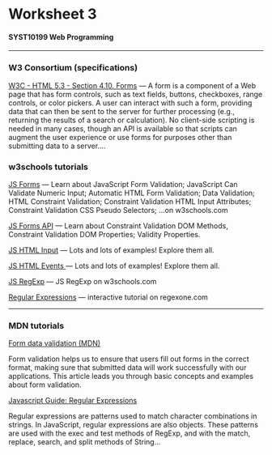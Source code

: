# Worksheet 3

#### SYST10199 Web Programming

---

### W3 Consortium (specifications)

[W3C - HTML 5.3 - Section 4.10. Forms](http://w3c.github.io/html/sec-forms.html)  &mdash;
A form is a component of a Web page that has form controls, such as text fields, buttons, checkboxes, range controls, 
or color pickers. A user can interact with such a form, providing data that can then be sent to the server for further 
processing (e.g., returning the results of a search or calculation). No client-side scripting is needed in many cases, 
though an API is available so that scripts can augment the user experience or use forms for purposes other than submitting 
data to a server.&hellip;</dd>	

### w3schools tutorials

<a target="_blank" href="https://www.w3schools.com/js/js_validation.asp">JS Forms</a>  &mdash;
Learn about JavaScript Form Validation; JavaScript Can Validate Numeric Input; Automatic HTML Form Validation;
Data Validation; HTML Constraint Validation; Constraint Validation HTML Input Attributes; Constraint Validation 
CSS Pseudo Selectors; &hellip;on w3schools.com

<a target="_blank" href="https://www.w3schools.com/js/js_validation_api.asp">JS Forms API</a> &mdash;
Learn about Constraint Validation DOM Methods, Constraint Validation DOM Properties; Validity Properties. 

<a target="_blank" href="https://www.w3schools.com/js/js_input_examples.asp">JS HTML Input</a>  &mdash;
Lots and lots of examples! Explore them all.  

<a target="_blank" href="https://www.w3schools.com/js/js_events_examples.asp">JS HTML Events </a>  &mdash;
Lots and lots of examples! Explore them all.

<a target="_blank" href="https://www.w3schools.com/js/js_regexp.asp">JS RegExp</a>  &mdash;
JS RegExp on w3schools.com

<a href="http://regexone.com/" target="_blank">Regular Expressions</a>  &mdash;
interactive tutorial on regexone.com</dd>

---

### MDN tutorials

[Form data validation (MDN)](https://developer.mozilla.org/en-US/docs/Web/Guide/HTML/Forms/Data_form_validation)

Form validation helps us to ensure that users fill out forms in the correct format, making sure that submitted data will work 
successfully with our applications. This article leads you through basic concepts and examples about form validation.

<a href="https://developer.mozilla.org/en-US/docs/Web/JavaScript/Guide/Regular_Expressions" target="_blank">Javascript Guide: Regular Expressions</a>

Regular expressions are patterns used to match character combinations in strings. In JavaScript, regular expressions are 
also objects. These patterns are used with the exec and test methods of RegExp, and with the match, replace, search, and 
split methods of String&hellip;

